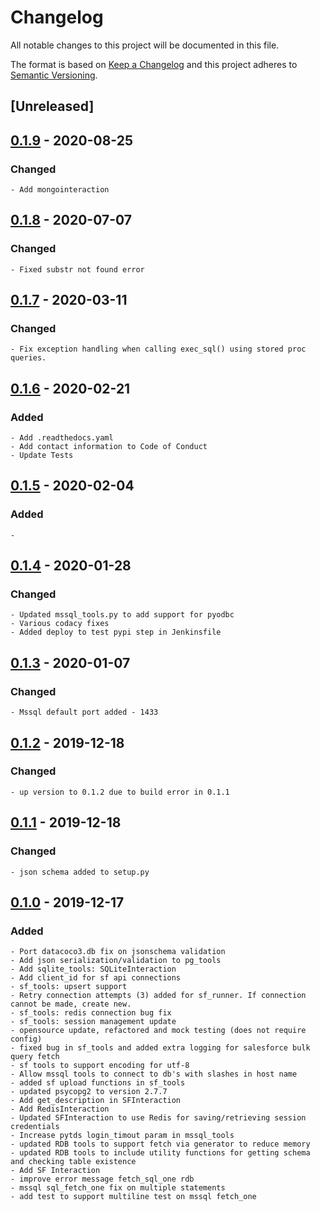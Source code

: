 # Changelog
All notable changes to this project will be documented in this file.

The format is based on [Keep a Changelog](http://keepachangelog.com/en/1.0.0/)
and this project adheres to [Semantic Versioning](http://semver.org/spec/v2.0.0.html).

## [Unreleased]

## [0.1.9] - 2020-08-25
### Changed
    - Add mongointeraction

## [0.1.8] - 2020-07-07
### Changed
    - Fixed substr not found error

## [0.1.7] - 2020-03-11
### Changed
    - Fix exception handling when calling exec_sql() using stored proc queries.

## [0.1.6] - 2020-02-21
### Added
    - Add .readthedocs.yaml
    - Add contact information to Code of Conduct
    - Update Tests

## [0.1.5] - 2020-02-04
### Added
    -

## [0.1.4] - 2020-01-28
### Changed
    - Updated mssql_tools.py to add support for pyodbc
    - Various codacy fixes
    - Added deploy to test pypi step in Jenkinsfile

## [0.1.3] - 2020-01-07
### Changed
    - Mssql default port added - 1433

## [0.1.2] - 2019-12-18
### Changed
    - up version to 0.1.2 due to build error in 0.1.1

## [0.1.1] - 2019-12-18
### Changed
    - json schema added to setup.py

## [0.1.0] - 2019-12-17
### Added
    - Port datacoco3.db fix on jsonschema validation
    - Add json serialization/validation to pg_tools
    - Add sqlite_tools: SQLiteInteraction
    - Add client_id for sf api connections
    - sf_tools: upsert support
    - Retry connection attempts (3) added for sf_runner. If connection cannot be made, create new.
    - sf_tools: redis connection bug fix
    - sf_tools: session management update
    - opensource update, refactored and mock testing (does not require config)
    - fixed bug in sf_tools and added extra logging for salesforce bulk query fetch
    - sf tools to support encoding for utf-8
    - Allow mssql tools to connect to db's with slashes in host name
    - added sf upload functions in sf_tools
    - updated psycopg2 to version 2.7.7
    - Add get_description in SFInteraction
    - Add RedisInteraction
    - Updated SFInteraction to use Redis for saving/retrieving session credentials
    - Increase pytds login_timout param in mssql_tools
    - updated RDB tools to support fetch via generator to reduce memory
    - updated RDB tools to include utility functions for getting schema and checking table existence
    - Add SF Interaction
    - improve error message fetch_sql_one rdb
    - mssql sql_fetch_one fix on multiple statements
    - add test to support multiline test on mssql fetch_one

[0.1.9]: https://github.com/equinoxfitness/datacoco-db/compare/0.1.8...0.1.9
[0.1.8]: https://github.com/equinoxfitness/datacoco-db/compare/0.1.7...0.1.8
[0.1.7]: https://github.com/equinoxfitness/datacoco-db/compare/0.1.6...0.1.7
[0.1.6]: https://github.com/equinoxfitness/datacoco-db/compare/0.1.5...0.1.6
[0.1.5]: https://github.com/equinoxfitness/datacoco-db/compare/0.1.4...0.1.5
[0.1.4]: https://github.com/equinoxfitness/datacoco-db/compare/0.1.3...0.1.4
[0.1.3]: https://github.com/equinoxfitness/datacoco-db/compare/0.1.2...0.1.3
[0.1.2]: https://github.com/equinoxfitness/datacoco-db/compare/0.1.1...0.1.2
[0.1.1]: https://github.com/equinoxfitness/datacoco-db/compare/0.1.0...0.1.1
[0.1.0]: https://github.com/equinoxfitness/datacoco-db/releases/tag/0.1.0

